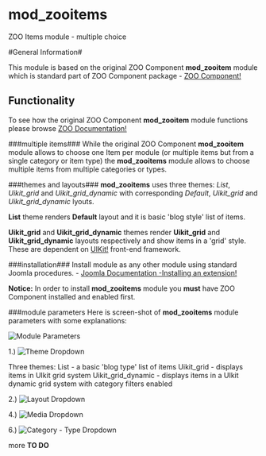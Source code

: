 # mod_zooitems
ZOO Items module - multiple choice

#General Information#

This module is based on the original ZOO Component **mod_zooitem** module which is standard part of ZOO Component package - [ZOO Component!](http://yootheme.com/zoo/)

## Functionality ##

To see how the original ZOO Component **mod_zooitem**  module functions please browse [ZOO Documentation!](http://yootheme.com/zoo/documentation/getting-started/set-up-zoo-item-module)

###multiple items###
While the original ZOO Component **mod_zooitem** module allows to choose one Item per module (or multiple items but from a single category or item type) the **mod_zooitems** module allows to choose multiple items from multiple categories or types.

###themes and layouts###
**mod_zooitems** uses three themes: *List*, *Uikit_grid* and *Uikit_grid_dynamic* with corresponding *Default*, *Uikit_grid* and *Uikit_grid_dynamic* lyouts.
 
 **List** theme renders **Default** layout and it is basic 'blog style' list of items.
 
 **Uikit_grid** and **Uikit_grid_dynamic** themes render **Uikit_grid** and **Uikit_grid_dynamic** layouts respectively and show items in a 'grid' style. These are dependent on [UIKit!](http://getuikit.com/index.html) front-end framework.
 
###installation###
 Install module as any other module using standard Joomla procedures.  - [Joomla Documentation -Installing an extension!](https://docs.joomla.org/Installing_an_extension)
 
 **Notice:** In order to install **mod_zooitems** module you **must** have ZOO Component installed and enabled first.
 
###module parameters
Here is screen-shot of **mod_zooitems** module parameters with some explanations:

![Module Parameters](http://brbaso.com/images/mod_zooitems_doc/module_parameters.jpg)
 
1.) ![Theme Dropdown](http://brbaso.com/images/mod_zooitems_doc/theme_dropdown.jpg)

Three themes:
List -  a basic 'blog type' list of items
Uikit_grid - displays items in UIkit grid system
Uikit_grid_dynamic - displays items in a UIkit dynamic grid system with category filters enabled

2.) ![Layout Dropdown](http://brbaso.com/images/mod_zooitems_doc/layout_dropdown.jpg)

4.) ![Media Dropdown](http://brbaso.com/images/mod_zooitems_doc/mediaposition_dropdown.jpg)

6.) ![Category - Type Dropdown](http://brbaso.com/images/mod_zooitems_doc/categorytypes_dropdown.jpg)
 
more **TO DO**




